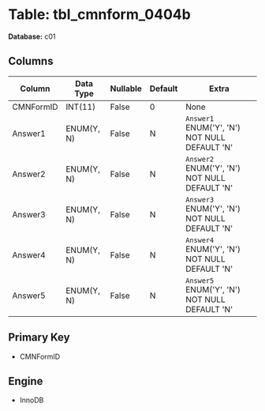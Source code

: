 # Table: tbl_cmnform_0404b

**Database:** c01

## Columns

| Column | Data Type | Nullable | Default | Extra |
|--------|-----------|----------|---------|-------|
| CMNFormID | INT(11) | False | 0 | None |
| Answer1 | ENUM(Y, N) | False | N | `Answer1` ENUM('Y', 'N') NOT NULL DEFAULT 'N' |
| Answer2 | ENUM(Y, N) | False | N | `Answer2` ENUM('Y', 'N') NOT NULL DEFAULT 'N' |
| Answer3 | ENUM(Y, N) | False | N | `Answer3` ENUM('Y', 'N') NOT NULL DEFAULT 'N' |
| Answer4 | ENUM(Y, N) | False | N | `Answer4` ENUM('Y', 'N') NOT NULL DEFAULT 'N' |
| Answer5 | ENUM(Y, N) | False | N | `Answer5` ENUM('Y', 'N') NOT NULL DEFAULT 'N' |

## Primary Key
- CMNFormID

## Engine
- InnoDB
